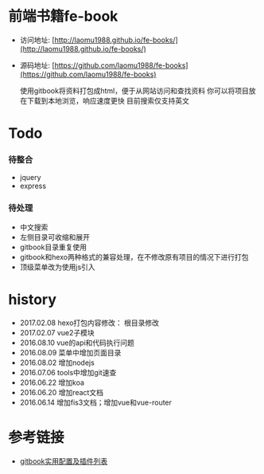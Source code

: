 **前端书籍fe-book**
======
* 访问地址: [http://laomu1988.github.io/fe-books/](http://laomu1988.github.io/fe-books/)
* 源码地址: [https://github.com/laomu1988/fe-books](https://github.com/laomu1988/fe-books)

    使用gitbook将资料打包成html，便于从网站访问和查找资料
    你可以将项目放在下载到本地浏览，响应速度更快
    目前搜索仅支持英文

# Todo
### 待整合
* jquery
* express

### 待处理
* 中文搜索
* 左侧目录可收缩和展开
* gitbook目录重复使用
* gitbook和hexo两种格式的兼容处理，在不修改原有项目的情况下进行打包
* 顶级菜单改为使用js引入


# history
* 2017.02.08 hexo打包内容修改： 根目录修改
* 2017.02.07 vue2子模块
* 2016.08.10 vue的api和代码执行问题
* 2016.08.09 菜单中增加页面目录
* 2016.08.02 增加nodejs
* 2016.07.06 tools中增加git速查
* 2016.06.22 增加koa
* 2016.06.20 增加react文档
* 2016.06.14 增加fis3文档；增加vue和vue-router


# 参考链接
* [gitbook实用配置及插件列表](http://blog.csdn.net/zhangjk1993/article/details/50380403)
